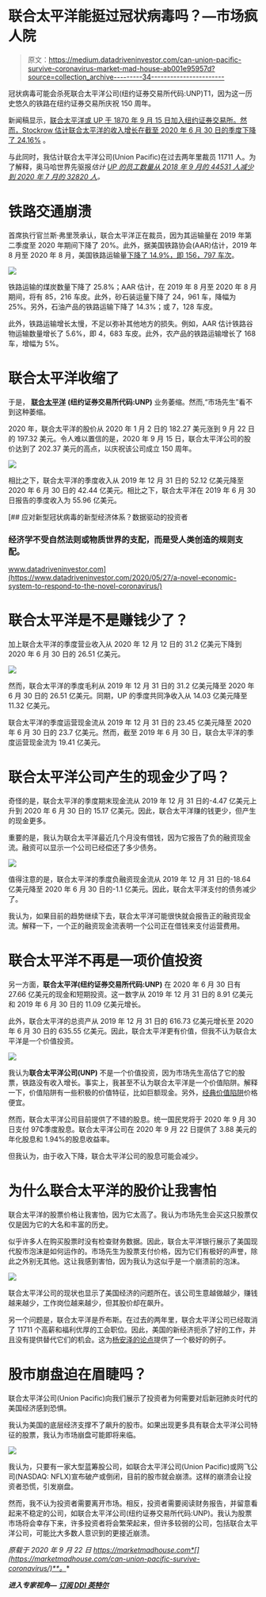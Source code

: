 # 联合太平洋能挺过冠状病毒吗？—市场疯人院

> 原文：<https://medium.datadriveninvestor.com/can-union-pacific-survive-coronavirus-market-mad-house-ab001e95957d?source=collection_archive---------34----------------------->

冠状病毒可能会杀死联合太平洋公司(纽约证券交易所代码:UNP)T1，因为这一历史悠久的铁路在纽约证券交易所庆祝 150 周年。

新闻稿显示，[联合太平洋或 UP 于 1870 年 9 月 15 日加入纽约证券交易所。然而，Stockrow 估计联合太平洋的](https://www.up.com/media/releases/200915-nyse-150-years.htm)[收入增长在截至 2020 年 6 月 30 日的季度下降了 24.16%](https://stockrow.com/UNP/financials/income/quarterly) 。

与此同时，我估计联合太平洋公司(Union Pacific)在过去两年里裁员 11711 人。为了解释，奥马哈世界先驱报*估计 [UP 的员工数量从 2018 年 9 月的 44531 人减少到 2020 年 7 月的 32820 人](https://omaha.com/business/local/union-pacific-to-lay-off-employees-company-ties-cuts-to-efficiency-efforts/article_cf9f74aa-c3c0-568a-9696-f664d3768299.html)。*

# 铁路交通崩溃

首席执行官兰斯·弗里茨承认，联合太平洋正在裁员，因为其运输量在 2019 年第二季度至 2020 年期间下降了 20%。此外，据美国铁路协会(AAR)估计，2019 年 8 月至 2020 年 8 月，美国铁路运输量[下降了 14.9%，即 156，797 车次](https://marketmadhouse.com/can-union-pacific-survive-coronavirus/#:~:text=Total%20combined%20U.S.%20traffic%20for,percent%20compared%20to%20last%20year.&text=Total%20U.S.%20weekly%20rail%20traffic,the%20same%20week%20last%20year.)。

![](img/46653d844e131cb7c5827e603746b77f.png)

铁路运输的煤炭数量下降了 25.8%；AAR 估计，在 2019 年 8 月至 2020 年 8 月期间，将有 85，216 车皮。此外，砂石装运量下降了 24，961 车，降幅为 25%。另外，石油产品的铁路运输下降了 14.3%；或 7，128 车皮。

此外，铁路运输增长太慢，不足以弥补其他地方的损失。例如，AAR 估计铁路谷物运输数量增长了 5.6%，即 4，683 车皮。此外，农产品的铁路运输增长了 168 车，增幅为 5%。

# 联合太平洋收缩了

于是， [**联合太平洋**](https://marketmadhouse.com/is-the-union-pacific-in-trouble/) **(纽约证券交易所代码:UNP)** 业务萎缩。然而,“市场先生”看不到这种萎缩。

2020 年，联合太平洋的股价从 2020 年 1 月 2 日的 182.27 美元涨到 9 月 22 日的 197.32 美元。令人难以置信的是，2020 年 9 月 15 日，联合太平洋公司的股价达到了 202.37 美元的高点，以庆祝该公司成立 150 周年。

![](img/4a9660f824a8291ff2a0633533d9b2dc.png)

相比之下，联合太平洋的季度收入从 2019 年 12 月 31 日的 52.12 亿美元降至 2020 年 6 月 30 日的 42.44 亿美元。相比之下，联合太平洋在 2019 年 6 月 30 日报告的季度收入为 55.96 亿美元。

[](https://www.datadriveninvestor.com/2020/05/27/a-novel-economic-system-to-respond-to-the-novel-coronavirus/) [## 应对新型冠状病毒的新型经济体系？数据驱动的投资者

### 经济学不受自然法则或物质世界的支配，而是受人类创造的规则支配。

www.datadriveninvestor.com](https://www.datadriveninvestor.com/2020/05/27/a-novel-economic-system-to-respond-to-the-novel-coronavirus/) 

# 联合太平洋是不是赚钱少了？

加上联合太平洋的季度营业收入从 2020 年 12 月 12 日的 31.2 亿美元下降到 2020 年 6 月 30 日的 26.51 亿美元。

![](img/5ebf8992c9faaa0c291bd8a9bc90a36a.png)

然而，联合太平洋的季度毛利从 2019 年 12 月 31 日的 31.2 亿美元降至 2020 年 6 月 30 日的 26.51 亿美元。同期，UP 的季度共同净收入从 14.03 亿美元降至 11.32 亿美元。

联合太平洋的季度运营现金流从 2019 年 12 月 31 日的 23.45 亿美元降至 2020 年 6 月 30 日的 23.7 亿美元。然而，截至 2019 年 6 月 30 日，联合太平洋的季度运营现金流为 19.41 亿美元。

# 联合太平洋公司产生的现金少了吗？

奇怪的是，联合太平洋的季度期末现金流从 2019 年 12 月 31 日的-4.47 亿美元上升到 2020 年 6 月 30 日的 15.17 亿美元。因此，联合太平洋赚的钱更少，但产生的现金更多。

重要的是，我认为联合太平洋最近几个月没有借钱，因为它报告了负的融资现金流。融资可以显示一个公司已经偿还了多少债务。

![](img/b4cd89fe674a2a0c6da85055fcc72e18.png)

值得注意的是，联合太平洋的季度负融资现金流从 2019 年 12 月 31 日的-18.64 亿美元降至 2020 年 6 月 30 日的-1.1 亿美元。因此，联合太平洋支付的债务减少了。

我认为，如果目前的趋势继续下去，联合太平洋可能很快就会报告正的融资现金流。解释一下，一个正的融资现金流表明一个公司正在借钱来支付运营费用。

# 联合太平洋不再是一项价值投资

另一方面，**联合太平洋(纽约证券交易所代码:UNP)** 在 2020 年 6 月 30 日有 27.66 亿美元的现金和短期投资。这一数字从 2019 年 12 月 31 日的 8.91 亿美元和 2019 年 6 月 30 日的 11.09 亿美元增长。

此外，联合太平洋的总资产从 2019 年 12 月 31 日的 616.73 亿美元增长至 2020 年 6 月 30 日的 635.55 亿美元。因此，联合太平洋更有价值，但我不认为联合太平洋是一个价值投资。

![](img/b5059cc960e61846de0651c88ef441f4.png)

我认为**联合太平洋公司(UNP)** 不是一个价值投资，因为市场先生高估了它的股票，铁路没有收入增长。事实上，我甚至不认为联合太平洋是一个价值陷阱。解释一下，价值陷阱有一些积极的价值特征，比如巨额现金。另外，[经典价值陷阱](https://www.investopedia.com/terms/v/valuetrap.asp)价格便宜。

然而，联合太平洋公司目前提供了不错的股息。统一国民党将于 2020 年 9 月 30 日支付 97₵季度股息。联合太平洋公司在 2020 年 9 月 22 日提供了 3.88 美元的年化股息和 1.94%的股息收益率。

但我认为，由于收入下降，联合太平洋公司的股息可能会减少。

# 为什么联合太平洋的股价让我害怕

联合太平洋的股票价格让我害怕，因为它太高了。我认为市场先生会买这只股票仅仅是因为它的大名和丰富的历史。

似乎许多人在购买股票时没有检查财务数据。因此，联合太平洋银行展示了美国现代股市泡沫是如何运作的。市场先生为股票支付价格，因为它们有极好的声誉，除此之外别无其他。这让我感到害怕，因为我认为这似乎是一个崩溃前的泡沫。

![](img/6bac7f1fb1a3990306777f2bc3a15651.png)

联合太平洋公司的现状也显示了美国经济的问题所在。该公司生意越做越少，赚钱越来越少，工作岗位越来越少，但其股价却在飙升。

另一个问题是，联合太平洋是乔布斯。在过去的两年里，联合太平洋公司已经取消了 11711 个高薪和福利优厚的工会职位。因此，美国的新经济扼杀了好的工作，并且没有提供替代它们的机会。这为[杨安泽的论点](https://qz.com/1687957/the-case-for-andrew-yangs-ubi-plan/)提供了一个极好的例子。

# 股市崩盘迫在眉睫吗？

联合太平洋公司(Union Pacific)向我们展示了投资者为何需要对后新冠肺炎时代的美国经济感到恐惧。

我认为美国的底层经济支撑不了飙升的股市。如果出现更多具有联合太平洋公司特征的股票，我认为市场崩盘可能即将来临。

![](img/1f727df02ec67c30b70d57e20eacf610.png)

我认为，只要有一家大型蓝筹股公司，如联合太平洋公司(Union Pacific)或网飞公司(NASDAQ: NFLX)宣布破产或倒闭，目前的股市就会崩溃。这样的崩溃会让投资者恐慌，引发崩盘。

然而，我不认为投资者需要离开市场。相反，投资者需要阅读财务报告，并留意看起来不稳定的公司，如联合太平洋公司(纽约证券交易所代码:UNP)。我认为股票市场将会幸存下来，许多投资者将会繁荣起来，但许多较弱的公司，包括联合太平洋公司，可能比大多数人意识到的更接近崩溃。

*原载于 2020 年 9 月 22 日 https://marketmadhouse.com*[](https://marketmadhouse.com/can-union-pacific-survive-coronavirus/)**。**

***进入专家视角—** [**订阅 DDI 英特尔**](https://datadriveninvestor.com/ddi-intel)*